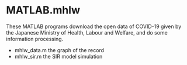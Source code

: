 # MATLAB.mhlw
These MATLAB programs download the open data of COVID-19 given by the Japanese Ministry of Health, Labour and Welfare, and do some information processing. 
- mhlw_data.m the graph of the record
- mhlw_sir.m the SIR model simulation 
